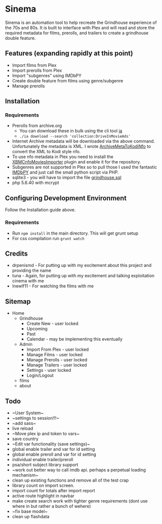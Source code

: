 # Sinema

Sinema is an automation tool to help recreate the Grindhouse experience of the 70s and 80s. It is built to interface with Plex and will read and store the required metadata for films, prerolls, and trailers to create a grindhouse double feature.

## Features (expanding rapidly at this point)

* Import films from Plex
* Import prerolls from Plex
* Import "subgenres" using IMDbPY
* Create double feature from films using genre/subgenre
* Manage prerolls

## Installation

### Requirements
* Prerolls from archive.org
   * You can download these in bulk using the cli tool [ia](https://internetarchive.readthedocs.io/en/stable/cli.html)
   * `./ia download --search 'collection:DriveInMovieAds'`
* Internet Archive metadata will be downloaded via the above command. Unfortunately the metadata is XML. I wrote [ArchiveMetaToKodiNfo](https://github.com/Syco54645/ArchiveMetaToKodiNfo) to convert the XML to Kodi style nfo. 
* To use nfo metadata in Plex you need to install the [XBMCnfoMoviesImporter](https://github.com/gboudreau/XBMCnfoMoviesImporter.bundle) plugin and enable it for the repository.
* Subgenres are not supported in Plex so to pull those I used the fantastic [IMDbPY](https://imdbpy.github.io/) and just call the small python script via PHP.
* sqlite3 - you will have to import the file [grindhouse.sql](/databases/grindhouse.sql)
* php 5.6.40 with mcrypt

## Configuring Development Environment

Follow the Installation guide above.

### Requirements
* Run `npm install` in the main directory. This will get grunt setup
* For css compilation run `grunt watch`


## Credits
* drpenismd - For putting up with my excitement about this project and providing the name
* tuna - Again, for putting up with my excitement and talking exploitation cinema with me
* lnewlf11 - For watching the films with me


## Sitemap
* Home
    * Grindhouse
        * Create New - user locked
        * Upcoming
        * Past
        * Calendar - may be implementing this eventually
    * Admin
        * Import From Plex - user locked
        * Manage Films - user locked
        * Manage Prerolls - user locked
        * Manage Trailers - user locked
        * Settings - user locked
        * Login/Logout
    * films
    * about


## Todo
* ~User System~
* ~settings to session!!!~
* ~add sass~
* live reload
* ~Move plex ip and token to vars~
* save country
* ~Edit var functionality (save settings)~
* global enable trailer and var for id setting
* global enable preroll and var for id setting
* individual enable trailer/preroll
* psa/short subject library support
* ~work out better way to call imdb api. perhaps a perpetual loading mechanism~
* clean up existing functions and remove all of the test crap
* library count on import screen.
* import count for totals after import report
* active route highlight in navbar
* make create search work with tighter genre requirements (dont use where in but rather a bunch of wehere)
* ~fix base model~
* clean up flashdata